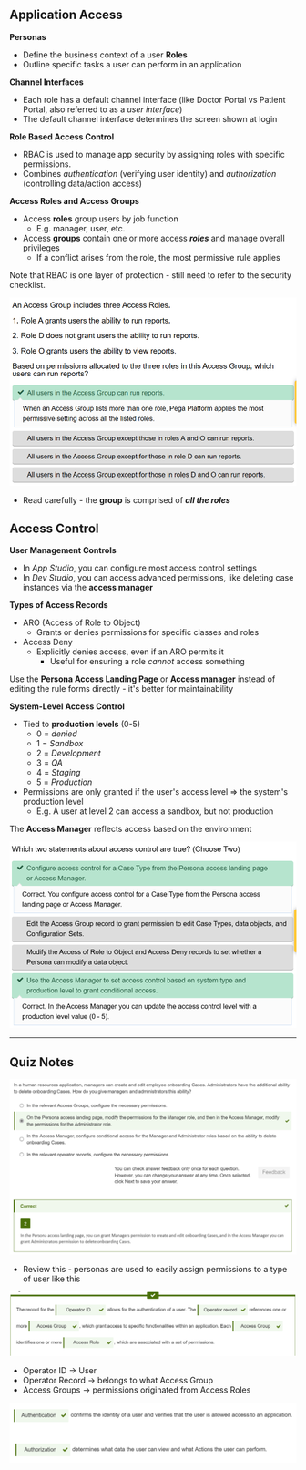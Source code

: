 ## Application Access

**Personas**
 - Define the business context of a user
**Roles**
 - Outline specific tasks a user can perform in an application

**Channel Interfaces**
 - Each role has a default channel interface (like Doctor Portal vs Patient Portal, also referred to as a *user interface*)
 - The default channel interface determines the screen shown at login

**Role Based Access Control**
 - RBAC is used to manage app security by assigning roles with specific permissions.
 - Combines *authentication* (verifying user identity) and *authorization* (controlling data/action access)

**Access Roles and Access Groups**
 - Access **roles** group users by job function
	 - E.g. manager, user, etc.
 - Access **groups** contain one or more access ***roles*** and manage overall privileges
	 - If a conflict arises from the role, the most permissive rule applies

Note that RBAC is one layer of protection - still need to refer to the security checklist.

![](attachments/Pasted%20image%2020250621211756.png)
 - Read carefully - the **group** is comprised of ***all the roles***

## Access Control

**User Management Controls**
 - In *App Studio*, you can configure most access control settings
 - In *Dev Studio*, you can access advanced permissions, like deleting case instances via the **access manager**

**Types of Access Records**
 - ARO (Access of Role to Object)
	 - Grants or denies permissions for specific classes and roles
 - Access Deny
	 - Explicitly denies access, even if an ARO permits it
		 - Useful for ensuring a role *cannot* access something

Use the **Persona Access Landing Page** or **Access manager** instead of editing the rule forms directly - it's better for maintainability

**System-Level Access Control**
 - Tied to **production levels** (0-5)
	 - 0 = *denied*
	 - 1 = *Sandbox*
	 - 2 = *Development*
	 - 3 = *QA*
	 - 4 = *Staging*
	 - 5 = *Production*
 - Permissions are only granted if the user's access level => the system's production level
	 - E.g. A user at level 2 can access a sandbox, but not production

The **Access Manager** reflects access based on the environment

![](attachments/Pasted%20image%2020250621212716.png)

---
## Quiz Notes

![](attachments/Pasted%20image%2020250621212949.png)
 - Review this - personas are used to easily assign permissions to a type of user like this

![](attachments/Pasted%20image%2020250621213136.png)
 - Operator ID -> User
 - Operator Record -> belongs to what Access Group
 - Access Groups -> permissions originated from Access Roles

![](attachments/Pasted%20image%2020250621213247.png)